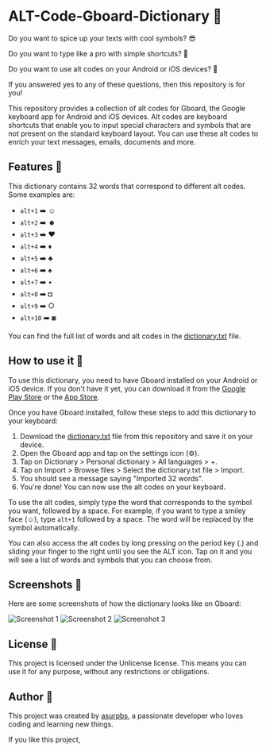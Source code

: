 # ALT-Code-Gboard-Dictionary 🎨

Do you want to spice up your texts with cool symbols? 😎

Do you want to type like a pro with simple shortcuts? 🚀

Do you want to use alt codes on your Android or iOS devices? 📱

If you answered yes to any of these questions, then this repository is for you!

This repository provides a collection of alt codes for Gboard, the Google keyboard app for Android and iOS devices. Alt codes are keyboard shortcuts that enable you to input special characters and symbols that are not present on the standard keyboard layout. You can use these alt codes to enrich your text messages, emails, documents and more.

## Features 🌟

This dictionary contains 32 words that correspond to different alt codes. Some examples are:

- `alt+1` ➡️ ☺
- `alt+2` ➡️ ☻
- `alt+3` ➡️ ♥
- `alt+4` ➡️ ♦
- `alt+5` ➡️ ♣
- `alt+6` ➡️ ♠
- `alt+7` ➡️ •
- `alt+8` ➡️ ◘
- `alt+9` ➡️ ○
- `alt+10` ➡️ ◙

You can find the full list of words and alt codes in the [dictionary.txt](https://github.com/asurpbs/ALT-Code-Gboard-Dictionary/blob/main/dictionary.txt) file.

## How to use it 🚀

To use this dictionary, you need to have Gboard installed on your Android or iOS device. If you don't have it yet, you can download it from the [Google Play Store](https://play.google.com/store/apps/details?id=com.google.android.inputmethod.latin) or the [App Store](https://apps.apple.com/us/app/gboard-the-google-keyboard/id1091700242).

Once you have Gboard installed, follow these steps to add this dictionary to your keyboard:

1. Download the [dictionary.txt](https://github.com/asurpbs/ALT-Code-Gboard-Dictionary/blob/main/dictionary.txt) file from this repository and save it on your device.
2. Open the Gboard app and tap on the settings icon (⚙️).
3. Tap on Dictionary > Personal dictionary > All languages > +.
4. Tap on Import > Browse files > Select the dictionary.txt file > Import.
5. You should see a message saying "Imported 32 words".
6. You're done! You can now use the alt codes on your keyboard.

To use the alt codes, simply type the word that corresponds to the symbol you want, followed by a space. For example, if you want to type a smiley face (☺), type `alt+1` followed by a space. The word will be replaced by the symbol automatically.

You can also access the alt codes by long pressing on the period key (.) and sliding your finger to the right until you see the ALT icon. Tap on it and you will see a list of words and symbols that you can choose from.

## Screenshots 📸

Here are some screenshots of how the dictionary looks like on Gboard:

![Screenshot 1](screenshot1.png)
![Screenshot 2](screenshot2.png)
![Screenshot 3](screenshot3.png)

## License 📝

This project is licensed under the Unlicense license. This means you can use it for any purpose, without any restrictions or obligations.

## Author 👤

This project was created by [asurpbs](https://github.com/asurpbs), a passionate developer who loves coding and learning new things.

If you like this project,
